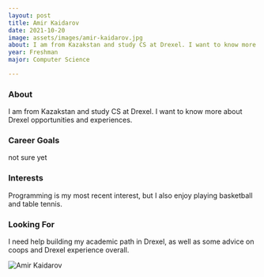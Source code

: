 ```yaml
---
layout: post
title: Amir Kaidarov 
date: 2021-10-20
image: assets/images/amir-kaidarov.jpg
about: I am from Kazakstan and study CS at Drexel. I want to know more about Drexel opportunities and experiences.
year: Freshman
major: Computer Science

---
```


### About

I am from Kazakstan and study CS at Drexel. I want to know more about Drexel opportunities and experiences.

### Career Goals

not sure yet

### Interests

Programming is my most recent interest, but I also enjoy playing basketball and table tennis.

### Looking For

I need help building my academic path in Drexel, as well as some advice on coops and Drexel experience overall.

<div class="text-center my-5">
    <img src="{ ../amir-kaidarov.jpg | absolute_url }" alt="Amir Kaidarov" class="rounded post-img" />
</div>
